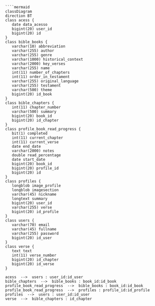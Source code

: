 ```mermaid
````mermaid
classDiagram
direction BT
class acess {
   date data_acesso
   bigint(20) user_id
   bigint(20) id
}
class bible_books {
   varchar(10) abbreviation
   varchar(255) author
   varchar(255) genre
   varchar(1000) historical_context
   varchar(2000) key_verses
   varchar(255) name
   int(11) number_of_chapters
   int(11) order_in_testament
   varchar(255) original_language
   varchar(255) testament
   varchar(500) theme
   bigint(20) id_book
}
class bible_chapters {
   int(11) chapter_number
   varchar(500) summary
   bigint(20) book_id
   bigint(20) id_chapter
}
class profile_book_read_progress {
   bit(1) completed
   int(11) current_chapter
   int(11) current_verse
   date end_date
   varchar(2000) notes
   double read_percentage
   date start_date
   bigint(20) book_id
   bigint(20) profile_id
   bigint(20) id
}
class profiles {
   longblob image_profile
   longblob imagesection
   varchar(45) nickname
   longtext summary
   bigint(20) user_id
   varchar(255) verse
   bigint(20) id_profile
}
class users {
   varchar(70) email
   varchar(45) fullname
   varchar(255) password
   bigint(20) id_user
}
class verse {
   text text
   int(11) verse_number
   bigint(20) id_chapter
   bigint(20) id_verse
}

acess  -->  users : user_id:id_user
bible_chapters  -->  bible_books : book_id:id_book
profile_book_read_progress  -->  bible_books : book_id:id_book
profile_book_read_progress  -->  profiles : profile_id:id_profile
profiles  -->  users : user_id:id_user
verse  -->  bible_chapters : id_chapter

    
